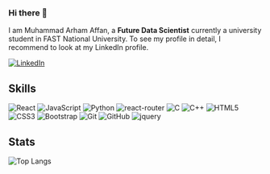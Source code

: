 ### Hi there 👋

I am Muhammad Arham Affan, a **Future Data Scientist** currently a university student in FAST National University. To see my profile in detail, I recommend to look at my LinkedIn profile.

[![LinkedIn](https://img.shields.io/badge/linkedin-%230077B5.svg?style=for-the-badge&logo=linkedin&logoColor=white)](https://www.linkedin.com/in/muhammad-adeel-9ba19951/)


## Skills

![React](https://img.shields.io/badge/-React-black?style=flat-square&logo=react&logoWidth=135&logoHeight=180)
![JavaScript](https://img.shields.io/badge/-JavaScript-black?style=flat-square&logo=javascript&logoWidth=35&logoHeight=80)
![Python](https://img.shields.io/badge/-Python-black?style=flat-square&logo=Python&logoWidth=35&logoHeight=80)
![react-router](https://img.shields.io/badge/React_Router-CA4245?style=flat-square&logo=react-router&logoColor=white&logoWidth=35&logoHeight=80)
![C](https://img.shields.io/badge/-C-00599C?style=flat-square&logo=c&logoWidth=35&logoHeight=80)
![C++](https://img.shields.io/badge/-C++-00599C?style=flat-square&logo=c&logoWidth=35&logoHeight=80)
![HTML5](https://img.shields.io/badge/-HTML5-E34F26?style=flat-square&logo=html5&logoColor=white&logoWidth=35&logoHeight=80)
![CSS3](https://img.shields.io/badge/-CSS3-1572B6?style=flat-square&logo=css3&logoWidth=35&logoHeight=80)
![Bootstrap](https://img.shields.io/badge/-Bootstrap-563D7C?style=flat-square&logo=bootstrap&logoWidth=35&logoHeight=80)
![Git](https://img.shields.io/badge/-Git-black?style=flat-square&logo=git&logoWidth=35&logoHeight=80)
![GitHub](https://img.shields.io/badge/-GitHub-181717?style=flat-square&logo=github&logoWidth=35&logoHeight=80)
![jquery](https://img.shields.io/badge/jQuery-0769AD?style=flat-square&logo=jquery&logoColor=white&logoWidth=35&logoHeight=80)



## Stats

![Top Langs](https://github-readme-stats.vercel.app/api/top-langs/?username=arham2211&hide=TeX&layout=compact&theme=prussian)


